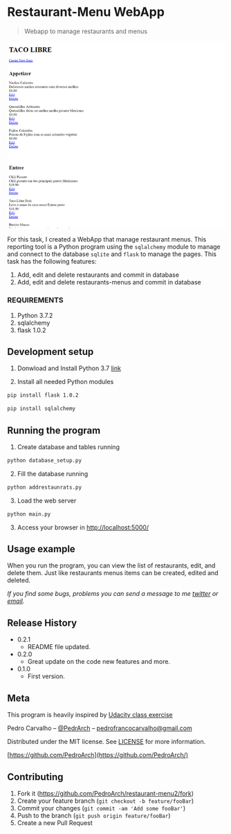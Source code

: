 # Restaurant-Menu WebApp

> Webapp to manage restaurants and menus

![](static/screen-shot.png)

For this task, I created a WebApp that manage restaurant menus. This reporting tool is a Python program using the `sqlalchemy` module to manage and connect  to the database `sqlite` and `flask` to manage the pages. This task has the following features:

1. Add, edit and delete restaurants and commit in database
2. Add, edit and delete restaurants-menus and commit in database


### REQUIREMENTS

1. Python 3.7.2
2. sqlalchemy
3. flask 1.0.2


## Development setup

1. Donwload and Install Python 3.7 [link](https://www.python.org/downloads/release/python-372/)

2. Install all needed Python modules

```sh
pip install flask 1.0.2
```

```sh
pip install sqlalchemy
```



## Running the program

1. Create database and tables running
```sh
python database_setup.py
```

2. Fill the database running
```sh
python addrestaunrats.py

```
3. Load the web server
```sh
python main.py
```

3. Access your browser in <http://localhost:5000/>


## Usage example

When you run the program, you can view the list of restaurants, edit, and delete them. Just like restaurants menus items can be created, edited and deleted.

_If you find some bugs, problems you can send a message to me [twitter] or [email]._

## Release History

* 0.2.1
   * README file updated.
* 0.2.0
   * Great update on the code new features and more.
* 0.1.0
   * First version.

## Meta

This program is heavily inspired by [Udacity class exercise](https://www.udacity.com/course/intro-to-backend--ud171)

Pedro Carvalho – [@PedrArch](https://twitter.com/PedroArch) – pedrofrancocarvalho@gmail.com

Distributed under the MIT license. See [LICENSE](LICENSE) for more information.

[https://github.com/PedroArch](https://github.com/PedroArch/)

## Contributing

1. Fork it (<https://github.com/PedroArch/restaurant-menu2/fork>)
2. Create your feature branch (`git checkout -b feature/fooBar`)
3. Commit your changes (`git commit -am 'Add some fooBar'`)
4. Push to the branch (`git push origin feature/fooBar`)
5. Create a new Pull Request

<!-- Markdown link & img dfn's -->
[twitter]:https://twitter.com/PedroArch
[github]:https://github.com/PedroArch
[email]: pedrofrancocarvalho@gmail.com
